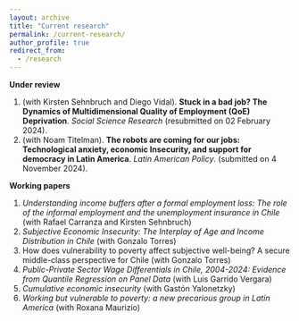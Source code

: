 ```yaml
---
layout: archive
title: "Current research"
permalink: /current-research/
author_profile: true
redirect_from:
  - /research
---
```


__Under review__

1.  (with Kirsten Sehnbruch and Diego Vidal). __Stuck in a bad job? The Dynamics of Multidimensional Quality of Employment (QoE) Deprivation__. _Social Science Research_ (resubmitted on 02 February 2024).
2.  (with Noam Titelman). __The robots are coming for our jobs: Technological anxiety, economic Insecurity, and support for democracy in Latin America__. _Latin American Policy_. (submitted on 4 November 2024).


__Working papers__

1.  _Understanding income buffers after a formal employment loss: The role of the informal employment and the unemployment insurance in Chile_ (with Rafael Carranza and Kirsten Sehnbruch)
2.  _Subjective Economic Insecurity: The Interplay of Age and Income Distribution in Chile_ (with Gonzalo Torres)
3.  How does vulnerability to poverty affect subjective well-being? A secure middle-class perspective for Chile (with Gonzalo Torres)
4.  _Public-Private Sector Wage Differentials in Chile, 2004-2024: Evidence from Quantile Regression on Panel Data_ (with Luis Garrido Vergara)
5.  _Cumulative economic insecurity_ (with Gastón Yalonetzky)
6.  _Working but vulnerable to poverty: a new precarious group in Latin America_ (with Roxana Maurizio)
